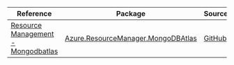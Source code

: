 | Reference | Package | Source |
|---|---|---|
|[Resource Management - Mongodbatlas](resourcemanager.mongodbatlas-readme.md)|[Azure.ResourceManager.MongoDBAtlas](https://www.nuget.org/packages/Azure.ResourceManager.MongoDBAtlas)|[GitHub](https://github.com/Azure/azure-sdk-for-net/blob/main/sdk/mongodbatlas/Azure.ResourceManager.MongoDBAtlas)|
